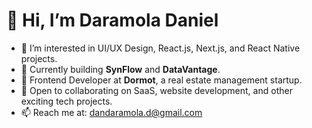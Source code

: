# 👋 Hi, I’m Daramola Daniel

- 👀 I’m interested in UI/UX Design, React.js, Next.js, and React Native projects.
- 🌱 Currently building **SynFlow** and **DataVantage**.
- 💼 Frontend Developer at **Dormot**, a real estate management startup.
- 💞️ Open to collaborating on SaaS, website development, and other exciting tech projects.
- 📫 Reach me at: dandaramola.d@gmail.com

<!---
DaramolaD/DaramolaD is a ✨ special ✨ repository because its `README.md` (this file) appears on your GitHub profile.
You can click the Preview link to take a look at your changes.
--->
